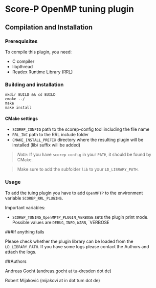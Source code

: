# Score-P OpenMP tuning plugin

## Compilation and Installation

### Prerequisites

To compile this plugin, you need:

* C compiler
* libpthread
* Readex Runtime Library (RRL)

### Building and installation

```
mkdir BUILD && cd BUILD
cmake ../
make
make install
```

#### CMake settings

* `SCOREP_CONFIG` path to the scorep-config tool including the file name
* `RRL_INC` path to the RRL include folder
* `CMAKE_INSTALL_PREFIX` directory where the resulting plugin will be installed (lib/ suffix will be added)
 
> *Note:*
> If you have `scorep-config` in your `PATH`, it should be found by CMake.

> Make sure to add the subfolder `lib` to your `LD_LIBRARY_PATH`.


### Usage

To add the tuing plugin you have to add `OpenMPTP` to the environment
variable `SCOREP_RRL_PLUGINS`.

Important variables:

* `SCOREP_TUNING_OpenMPTP_PLUGIN_VERBOSE` sets the plugin print mode. Possible values are `DEBUG`, `INFO`, `WARN`, `VERBOSE

###If anything fails

Please check whether the plugin library can be loaded from the `LD_LIBRARY_PATH`.
If you have some logs please contact the Authors and attach the logs.

##Authors

Andreas Gocht (andreas.gocht at tu-dresden dot de)

Robert Mijaković (mijakovi at in dot tum dot de)
